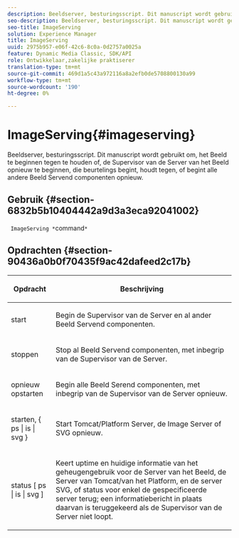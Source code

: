 ```yaml
---
description: Beeldserver, besturingsscript. Dit manuscript wordt gebruikt om, het Beeld te beginnen tegen te houden of, de Supervisor van de Server van het Beeld opnieuw te beginnen, die beurtelings begint, houdt tegen, of begint alle andere Beeld Servend componenten opnieuw.
seo-description: Beeldserver, besturingsscript. Dit manuscript wordt gebruikt om, het Beeld te beginnen tegen te houden of, de Supervisor van de Server van het Beeld opnieuw te beginnen, die beurtelings begint, houdt tegen, of begint alle andere Beeld Servend componenten opnieuw.
seo-title: ImageServing
solution: Experience Manager
title: ImageServing
uuid: 2975b957-e06f-42c6-8c0a-0d2757a0025a
feature: Dynamic Media Classic, SDK/API
role: Ontwikkelaar,zakelijke praktiserer
translation-type: tm+mt
source-git-commit: 469d1a5c43a972116a8a2efb0de5708800130a99
workflow-type: tm+mt
source-wordcount: '190'
ht-degree: 0%

---
```



# ImageServing{#imageserving}

Beeldserver, besturingsscript. Dit manuscript wordt gebruikt om, het Beeld te beginnen tegen te houden of, de Supervisor van de Server van het Beeld opnieuw te beginnen, die beurtelings begint, houdt tegen, of begint alle andere Beeld Servend componenten opnieuw.

## Gebruik {#section-6832b5b10404442a9d3a3eca92041002}

` ImageServing *`command`*`

## Opdrachten {#section-90436a0b0f70435f9ac42dafeed2c17b}

<table id="table_692C6A043F9747C88929FF20373EC88C"> 
 <thead> 
  <tr> 
   <th colname="col1" class="entry"> <p>Opdracht </p> </th> 
   <th colname="col2" class="entry"> <p>Beschrijving </p> </th> 
  </tr> 
 </thead>
 <tbody> 
  <tr> 
   <td colname="col1"> <p> <span class="codeph"> start  </span> </p> </td> 
   <td colname="col2"> <p> Begin de Supervisor van de Server en al ander Beeld Servend componenten. </p> </td> 
  </tr> 
  <tr> 
   <td colname="col1"> <p> <span class="codeph"> stoppen  </span> </p> </td> 
   <td colname="col2"> <p> Stop al Beeld Servend componenten, met inbegrip van de Supervisor van de Server. </p> </td> 
  </tr> 
  <tr> 
   <td colname="col1"> <p> <span class="codeph"> opnieuw opstarten  </span> </p> </td> 
   <td colname="col2"> <p>Begin alle Beeld Serend componenten, met inbegrip van de Supervisor van de Server opnieuw. </p> </td> 
  </tr> 
  <tr> 
   <td colname="col1"> <p> <span class="codeph"> starten, { ps | is | svg }  </span> </p> </td> 
   <td colname="col2"> <p> Start Tomcat/Platform Server, de Image Server of SVG opnieuw. </p> </td> 
  </tr> 
  <tr> 
   <td colname="col1"> <p> <span class="codeph"> status [ ps | is | svg ]  </span> </p> </td> 
   <td colname="col2"> <p>Keert uptime en huidige informatie van het geheugengebruik voor de Server van het Beeld, de Server van Tomcat/van het Platform, en de server SVG, of status voor enkel de gespecificeerde server terug; een informatiebericht in plaats daarvan is teruggekeerd als de Supervisor van de Server niet loopt. </p> </td> 
  </tr> 
 </tbody> 
</table>

